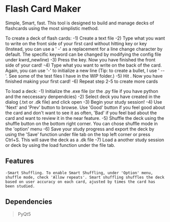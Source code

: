 # Flash Card Maker

Simple, Smart, fast. This tool is designed to build and manage decks of flashcards using the most simplistic method.

To create a deck of flash cards:
	-1) Create a text file
	-2) Type what you want to write on the front side of your first card without hitting <Tab> key or <Enter> key (Instead, you can use a ' -' as a replacement for a line change character by default. The specific keyword can be changed by modifying the config file under kwrd_newline)
	-3) Press the <tab> key. Now you have finished the front side of your card!
	-4) Type what you want to write on the back of the card. Again, you can use '-' to initialize a new line (Tip: to create a bullet, I use ' --'. See some of the test files I have in the WIP folder.)
	-5) Hit <enter>. Now you have finished making your first card!
	-6) Repeat step 2-5 to create more cards

To load a deck:
	-1) Initialize the .exe file (or the .py file if you have python and the neccessary denpendcies) 
	-2) Select deck you have created in the dialog (.txt or .dk file) and click open
	-3) Begin your study session!
	-4) Use 'Next' and 'Prev' button to browse. Use 'Good' button if you feel good about the card and don't want to see it as often, 'Bad' if you feel bad about the card and want to review it in the near feature.
	-5) Shuffle the deck using the shuffle button on the bottom right corner. You can chose shuffle mode in the 'option' menu
	-6) Save your study progress and export the deck by using the 'Save' function under file tab on the top left corner or press Ctrl+S. This will save the deck as a .dk file
	-7) Load a another study session or deck by using the load function under the file tab.

## Features
	-Smart Shuffling. To enable Smart Shuffling, under 'Option' menu, shuffle mode, check 'Allow repeats'. Smart shuffling shuffles the deck based on user accuracy on each card, ajusted by times the card has been studied.


## Dependencies
>PyQt5

